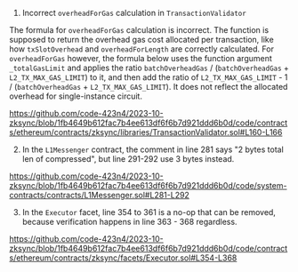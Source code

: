 
1. Incorrect `overheadForGas` calculation in `TransactionValidator`

The formula for `overheadForGas` calculation is incorrect. The function is supposed to return the overhead gas cost allocated per transaction, like how `txSlotOverhead` and `overheadForLength` are correctly calculated. For `overheadForGas` however, the formula below uses the function argument `_totalGasLimit` and applies the ratio `batchOverheadGas` / (`batchOverheadGas` + `L2_TX_MAX_GAS_LIMIT`) to it, and then add the ratio of `L2_TX_MAX_GAS_LIMIT` - 1 /  (`batchOverheadGas` + `L2_TX_MAX_GAS_LIMIT`). It does not reflect the allocated overhead for single-instance circuit. 

https://github.com/code-423n4/2023-10-zksync/blob/1fb4649b612fac7b4ee613df6f6b7d921ddd6b0d/code/contracts/ethereum/contracts/zksync/libraries/TransactionValidator.sol#L160-L166


2. In the `L1Messenger` contract, the comment in line 281 says "2 bytes total len of compressed", but line 291-292 use 3 bytes instead. 

https://github.com/code-423n4/2023-10-zksync/blob/1fb4649b612fac7b4ee613df6f6b7d921ddd6b0d/code/system-contracts/contracts/L1Messenger.sol#L281-L292

3. In the `Executor` facet, line 354 to 361 is a no-op that can be removed, because verification happens in line 363 - 368 regardless. 

https://github.com/code-423n4/2023-10-zksync/blob/1fb4649b612fac7b4ee613df6f6b7d921ddd6b0d/code/contracts/ethereum/contracts/zksync/facets/Executor.sol#L354-L368